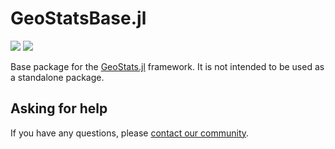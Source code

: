 # GeoStatsBase.jl

[![][build-img]][build-url] [![][codecov-img]][codecov-url]

Base package for the [GeoStats.jl](https://github.com/juliohm/GeoStats.jl)
framework. It is not intended to be used as a standalone package.

## Asking for help

If you have any questions, please [contact our community](https://juliaearth.github.io/GeoStats.jl/stable/about/community.html).

[build-img]: https://img.shields.io/github/actions/workflow/status/JuliaEarth/GeoStatsBase.jl/CI.yml?branch=master&style=flat-square
[build-url]: https://github.com/JuliaEarth/GeoStatsBase.jl/actions

[codecov-img]: https://img.shields.io/codecov/c/github/JuliaEarth/GeoStatsBase.jl?style=flat-square
[codecov-url]: https://codecov.io/gh/JuliaEarth/GeoStatsBase.jl
